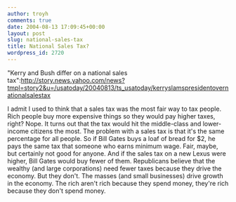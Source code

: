 ```yaml
---
author: troyh
comments: true
date: 2004-08-13 17:09:45+00:00
layout: post
slug: national-sales-tax
title: National Sales Tax?
wordpress_id: 2720
---
```


"Kerry and Bush differ on a national sales tax":http://story.news.yahoo.com/news?tmpl=story2&u=/usatoday/20040813/ts_usatoday/kerryslamspresidentovernationalsalestax

I admit I used to think that a sales tax was the most fair way to tax people. Rich people buy more expensive things so they would pay higher taxes, right? Nope. It turns out that the tax would hit the middle-class and lower-income citizens the most. The problem with a sales tax is that it's the same percentage for all people. So if Bill Gates buys a loaf of bread for $2, he pays the same tax that someone who earns minimum wage. Fair, maybe, but certainly not good for anyone. And if the sales tax on a new Lexus were higher, Bill Gates would buy fewer of them. Republicans believe that the wealthy (and large corporations) need fewer taxes because they drive the economy. But they don't. The masses (and small businesses) drive growth in the economy. The rich aren't rich because they spend money, they're rich because they don't spend money.
